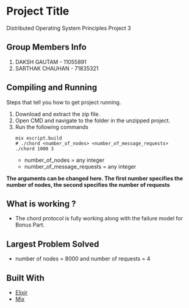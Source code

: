 # Project Title
Distributed Operating System Principles Project 3

## Group Members Info 
1) DAKSH GAUTAM - 11055891
2) SARTHAK CHAUHAN  - 71835321

## Compiling and Running

Steps that tell you how to get project running.

1) Download and extract the zip file. 
2) Open CMD and navigate to the folder in the unzipped project.
3) Run the following commands
   ``` 
   mix escript.build
   # ./chord <number_of_nodes> <number_of_message_requests>
   ./chord 1000 3
   
   ```
   - number_of_nodes = any integer
   - number_of_message_requests = any integer

  **The arguments can be changed here. The first number specifies the number of nodes, the second specifies the number of requests** 

## What is working ?
 - The chord protocol is fully working along with the failure model for Bonus Part.
  
## Largest Problem Solved
- number of nodes = 8000 and number of requests = 4

## Built With
* [Elixir](https://elixir-lang.org/)
* [Mix](https://elixir-lang.org/getting-started/mix-otp/introduction-to-mix.html)